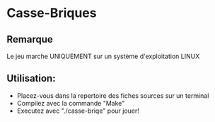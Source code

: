 # Casse-Briques

## Remarque
Le jeu marche UNIQUEMENT sur un système d'exploitation LINUX

## Utilisation:

-   Placez-vous dans la repertoire des fiches sources sur un terminal
-   Compilez avec la commande "Make"
-   Executez avec "./casse-briqe" pour jouer!
    
    

